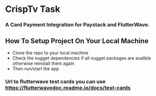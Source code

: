 #   CrispTv Task

### A Card Payment Integration for Paystack and FlutterWave.

## How To Setup Project On Your Local Machine
- Clone the repo to your local machine
- Check the nugget dependencies if all nugget packages are avalible otherwise reinstall them again
- Then run/start the app

### Url to flutterwave test cards you can use https://flutterwavedoc.readme.io/docs/test-cards
